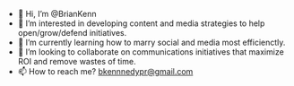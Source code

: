 - 👋 Hi, I’m @BrianKenn
- 👀 I’m interested in developing content and media strategies to help open/grow/defend initiatives.
- 🌱 I’m currently learning how to marry social and media most efficienctly.
- 💞️ I’m looking to collaborate on communications initiatives that maximize ROI and remove wastes of time.
- 📫 How to reach me? bkennnedypr@gmail.com

<!---
BrianKenn/BrianKenn is a ✨ special ✨ repository because its `README.md` (this file) appears on your GitHub profile.
You can click the Preview link to take a look at your changes.
--->

